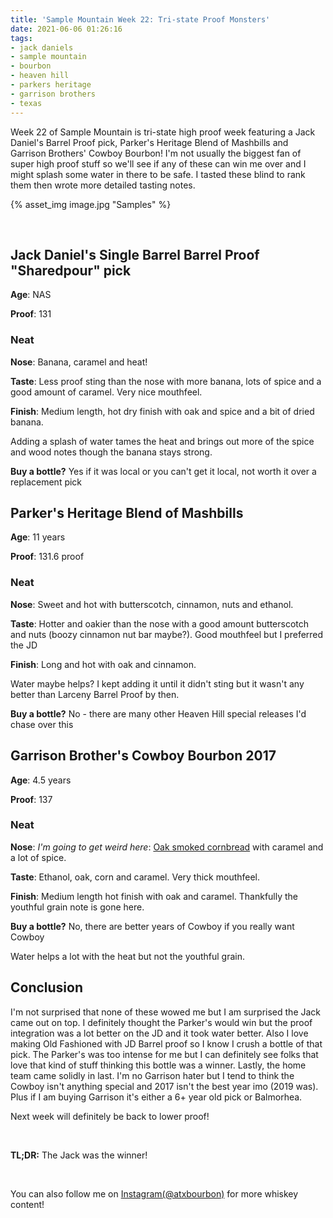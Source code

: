 ```yaml
---
title: 'Sample Mountain Week 22: Tri-state Proof Monsters'
date: 2021-06-06 01:26:16
tags:
- jack daniels
- sample mountain
- bourbon
- heaven hill
- parkers heritage
- garrison brothers
- texas
---
```


Week 22 of Sample Mountain is tri-state high proof week featuring a Jack Daniel's Barrel Proof pick, Parker's Heritage Blend of Mashbills and Garrison Brothers' Cowboy Bourbon! I'm not usually the biggest fan of super high proof stuff so we'll see if any of these can win me over and I might splash some water in there to be safe. I tasted these blind to rank them then wrote more detailed tasting notes.

{% asset_img image.jpg "Samples" %}

&nbsp;

## Jack Daniel's Single Barrel Barrel Proof "Sharedpour" pick

**Age**: NAS

**Proof**: 131

### Neat
**Nose**: Banana, caramel and heat!

**Taste**: Less proof sting than the nose with more banana, lots of spice and a good amount of caramel. Very nice mouthfeel.


**Finish**: Medium length, hot dry finish with oak and spice and a bit of dried banana.

Adding a splash of water tames the heat and brings out more of the spice and wood notes though the banana stays strong.

**Buy a bottle?** Yes if it was local or you can't get it local, not worth it over a replacement pick

## Parker's Heritage Blend of Mashbills

**Age**: 11 years

**Proof**: 131.6 proof

### Neat
**Nose**: Sweet and hot with butterscotch, cinnamon, nuts and ethanol.

**Taste**: Hotter and oakier than the nose with a good amount butterscotch and nuts (boozy cinnamon nut bar maybe?). Good mouthfeel but I preferred the JD

**Finish**: Long and hot with oak and cinnamon.

Water maybe helps? I kept adding it until it didn't sting but it wasn't any better than  Larceny Barrel Proof by then.

**Buy a bottle?** No - there are many other Heaven Hill special releases I'd chase over this

## Garrison Brother's Cowboy Bourbon 2017

**Age**: 4.5 years

**Proof**: 137

### Neat
**Nose**: *I'm going to get weird here*: [Oak smoked cornbread](https://www.traegergrills.com/recipes/corn-bread) with caramel and a lot of spice.

**Taste**: Ethanol, oak, corn and caramel. Very thick mouthfeel.

**Finish**: Medium length hot finish with oak and caramel. Thankfully the youthful grain note is gone here.

**Buy a bottle?** No, there are better years of Cowboy if you really want Cowboy

Water helps a lot with the heat but not the youthful grain.

## Conclusion

I'm not surprised that none of these wowed me but I am surprised the Jack came out on top. I definitely thought the Parker's would win but the proof integration was a lot better on the JD and it took water better. Also I love making Old Fashioned with JD Barrel proof so I know I crush a bottle of that pick. The Parker's was too intense for me but I can definitely see folks that love that kind of stuff thinking this bottle was a winner. Lastly, the home team came solidly in last. I'm no Garrison hater but I tend to think the Cowboy isn't anything special and 2017 isn't the best year imo (2019 was). Plus if I am buying Garrison it's either a 6+ year old pick or Balmorhea.

Next week will definitely be back to lower proof!

&nbsp;

**TL;DR:** The Jack was the winner!

&nbsp;

You can also follow me on [Instagram(@atxbourbon)](https://www.instagram.com/atxbourbon/) for more whiskey content!

